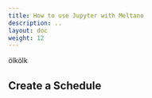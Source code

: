 ```yaml
---
title: How to use Jupyter with Meltano
description: ..
layout: doc
weight: 12
---
```


ölkölk

## Create a Schedule